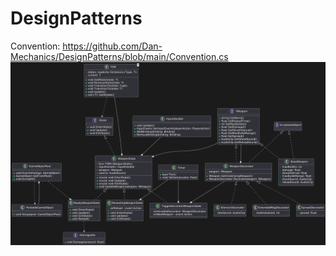 # DesignPatterns
Convention: https://github.com/Dan-Mechanics/DesignPatterns/blob/main/Convention.cs
![UML IMAGE.](https://github.com/Dan-Mechanics/DesignPatterns/blob/main/image.png?raw=true)
